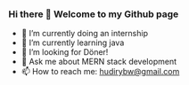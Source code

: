 ### Hi there 👋 Welcome to my Github page

- 🔭 I’m currently doing an internship
- 🌱 I’m currently learning java
- 🤔 I’m looking for Döner!
- 💬 Ask me about MERN stack development
- 📫 How to reach me: hudirybw@gmail.com


<!--
**hudir/hudir** is a ✨ _special_ ✨ repository because its `README.md` (this file) appears on your GitHub profile.

Here are some ideas to get you started:

- 🔭 I’m currently working on ...
- 🌱 I’m currently learning ...
- 👯 I’m looking to collaborate on ...
- 🤔 I’m looking for help with ...
- 💬 Ask me about ...
- 📫 How to reach me: ...
- 😄 Pronouns: ...
- ⚡ Fun fact: ...
-->
